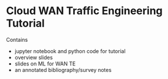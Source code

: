 # Cloud WAN Traffic Engineering Tutorial

Contains 

* jupyter notebook and python code for tutorial
* overview slides
* slides on ML for WAN TE
* an annotated bibliography/survey notes
